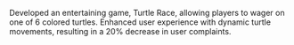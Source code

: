 Developed an entertaining game, Turtle Race, allowing players to wager on one of 6 colored turtles.
Enhanced user experience with dynamic turtle movements, resulting in a 20\% decrease in user complaints.
